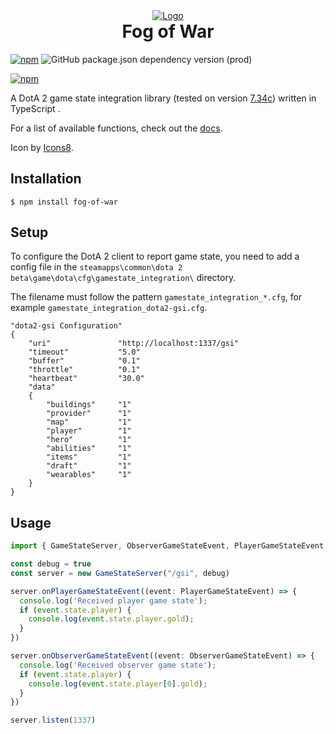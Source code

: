 <div align="center">
  <a href="https://github.com/j4ckofalltrades/fog-of-war">
    <img src="https://res.cloudinary.com/j4ckofalltrades/image/upload/v1696140746/foss/icons8-dota-2-192_qquwjw.svg" alt="Logo" />
  </a>
  <h1 style="margin-top: 0px;">Fog of War</h1>
</div>

[![npm](https://img.shields.io/npm/v/fog-of-war)](https://npmjs.com/package/fog-of-war)
![GitHub package.json dependency version (prod)](https://img.shields.io/github/package-json/dependency-version/j4ckofalltrades/steam-webapi-ts/typescript)

[![npm](https://nodei.co/npm/fog-of-war.png?compact=true)](https://npmjs.com/package/fog-of-war)

A DotA 2 game state integration library (tested on version [7.34c](https://www.dota2.com/patches/7.34c)) written in TypeScript .

For a list of available functions, check out the [docs](https://j4ckofalltrades.github.io/fog-of-war).

Icon by [Icons8](https://icons8.com).

## Installation

`$ npm install fog-of-war`

## Setup

To configure the DotA 2 client to report game state, you need to add a config file in the
`steamapps\common\dota 2 beta\game\dota\cfg\gamestate_integration\` directory.

The filename must follow the pattern `gamestate_integration_*.cfg`, for example `gamestate_integration_dota2-gsi.cfg`.

```
"dota2-gsi Configuration"
{
    "uri"               "http://localhost:1337/gsi"
    "timeout"           "5.0"
    "buffer"            "0.1"
    "throttle"          "0.1"
    "heartbeat"         "30.0"
    "data"
    {
        "buildings"     "1"
        "provider"      "1"
        "map"           "1"
        "player"        "1"
        "hero"          "1"
        "abilities"     "1"
        "items"         "1"
        "draft"         "1"
        "wearables"     "1"
    }
}
```

##  Usage

```typescript
import { GameStateServer, ObserverGameStateEvent, PlayerGameStateEvent, } from "fog-of-war"

const debug = true
const server = new GameStateServer("/gsi", debug)

server.onPlayerGameStateEvent((event: PlayerGameStateEvent) => {
  console.log('Received player game state');
  if (event.state.player) {
    console.log(event.state.player.gold);
  }
})

server.onObserverGameStateEvent((event: ObserverGameStateEvent) => {
  console.log('Received observer game state');
  if (event.state.player) {
    console.log(event.state.player[0].gold);
  }
})

server.listen(1337)
```
